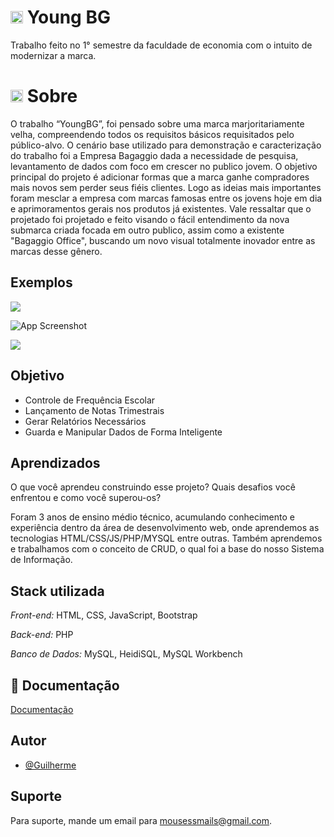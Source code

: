 # <img src="https://dev-to-uploads.s3.amazonaws.com/uploads/articles/6m4q8ifogstfuj6j3qtt.png" width="20px">   Young BG
Trabalho feito no 1° semestre da faculdade de economia com o intuito de modernizar a marca.
# <img src="https://dev-to-uploads.s3.amazonaws.com/uploads/articles/6m4q8ifogstfuj6j3qtt.png" width="20px">   Sobre

 O trabalho “YoungBG”, foi pensado sobre uma marca marjoritariamente velha, compreendendo todos os requisitos básicos requisitados pelo público-alvo. O cenário base utilizado para demonstração e caracterização do trabalho foi a Empresa Bagaggio dada a necessidade de pesquisa, levantamento de dados com foco em crescer no publico jovem.
 O objetivo principal do projeto é adicionar formas que a marca ganhe compradores mais novos sem perder seus fiéis clientes. Logo as ideias mais importantes foram mesclar a empresa com marcas famosas entre os jovens hoje em dia e aprimoramentos gerais nos produtos já existentes. 
 Vale ressaltar que o projetado foi projetado e feito visando o fácil entendimento da nova submarca criada focada em outro publico, assim como a existente "Bagaggio Office", buscando um novo visual totalmente inovador entre as marcas desse gênero. 

## Exemplos

<img src="https://dev-to-uploads.s3.amazonaws.com/uploads/articles/e0v5ku7b867y658uhikv.png">

![App Screenshot](https://dev-to-uploads.s3.amazonaws.com/uploads/articles/uw0ut4gol4yv61to8vn6.png)

<img src="https://dev-to-uploads.s3.amazonaws.com/uploads/articles/i6u59ccauuv3x72o76oh.png">

## Objetivo

- Controle de Frequência Escolar
- Lançamento de Notas Trimestrais
- Gerar Relatórios Necessários
- Guarda e Manipular Dados de Forma Inteligente


## Aprendizados

O que você aprendeu construindo esse projeto? Quais desafios você enfrentou e como você superou-os?

 Foram 3 anos de ensino médio técnico, acumulando conhecimento e experiência dentro da área de desenvolvimento web, onde aprendemos as tecnologias HTML/CSS/JS/PHP/MYSQL entre outras. Também aprendemos e trabalhamos com o conceito de CRUD, o qual foi a base do nosso Sistema de Informação.
## Stack utilizada

*Front-end:* HTML, CSS, JavaScript, Bootstrap

*Back-end:* PHP

*Banco de Dados:* MySQL, HeidiSQL, MySQL Workbench


## 📄 Documentação

[Documentação](https://github.com/SociedadeDoMouse/Diario-Eletronico/tree/main/doc)


## Autor

- [@Guilherme](https://www.linkedin.com/in/guilherme-pedersetti/)
  

## Suporte

Para suporte, mande um email para mousessmails@gmail.com.

